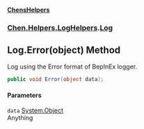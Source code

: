 #### [ChensHelpers](./index 'index')
### [Chen.Helpers.LogHelpers](./Chen-Helpers-LogHelpers 'Chen.Helpers.LogHelpers').[Log](./Chen-Helpers-LogHelpers-Log 'Chen.Helpers.LogHelpers.Log')
## Log.Error(object) Method
Log using the Error format of BepInEx logger.  
```csharp
public void Error(object data);
```
#### Parameters
<a name='Chen-Helpers-LogHelpers-Log-Error(object)-data'></a>
`data` [System.Object](https://docs.microsoft.com/en-us/dotnet/api/System.Object 'System.Object')  
Anything  
  
